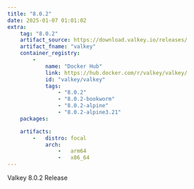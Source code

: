 ```yaml
---
title: "8.0.2"
date: 2025-01-07 01:01:02
extra:
    tag: "8.0.2"
    artifact_source: https://download.valkey.io/releases/
    artifact_fname: "valkey"
    container_registry:
        - 
            name: "Docker Hub"
            link: https://hub.docker.com/r/valkey/valkey/
            id: "valkey/valkey"
            tags:
                - "8.0.2"
                - "8.0.2-bookworm"
                - "8.0.2-alpine"
                - "8.0.2-alpine3.21"
    packages:

    artifacts:
        -   distro: focal
            arch:
                -   arm64
                -   x86_64
---
```


Valkey 8.0.2 Release
